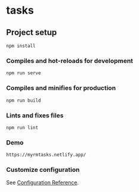 # tasks

## Project setup
```
npm install
```

### Compiles and hot-reloads for development
```
npm run serve
```

### Compiles and minifies for production
```
npm run build
```

### Lints and fixes files
```
npm run lint
```

### Demo
```
https://myrmtasks.netlify.app/
```


### Customize configuration
See [Configuration Reference](https://cli.vuejs.org/config/).
